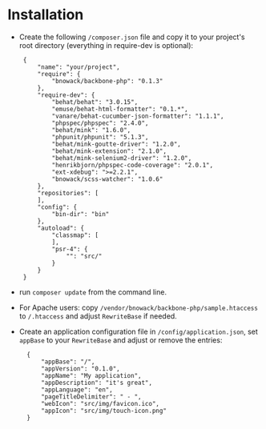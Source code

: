 # Installation

*  Create the following `/composer.json` file and copy it to your project's root directory (everything in require-dev is optional):

        {
            "name": "your/project",
            "require": {
                "bnowack/backbone-php": "0.1.3"
            },
            "require-dev": {
                "behat/behat": "3.0.15",
                "emuse/behat-html-formatter": "0.1.*",
                "vanare/behat-cucumber-json-formatter": "1.1.1",
                "phpspec/phpspec": "2.4.0",
                "behat/mink": "1.6.0",
                "phpunit/phpunit": "5.1.3",
                "behat/mink-goutte-driver": "1.2.0",
                "behat/mink-extension": "2.1.0",
                "behat/mink-selenium2-driver": "1.2.0",
                "henrikbjorn/phpspec-code-coverage": "2.0.1",        
                "ext-xdebug": ">=2.2.1",
                "bnowack/scss-watcher": "1.0.6"
            },
            "repositories": [
            ],
            "config": {
                "bin-dir": "bin"
            },
            "autoload": {
                "classmap": [
                ],
                "psr-4": {
                    "": "src/"
                }
            }
        }

* run `composer update` from the command line.
* For Apache users: copy `/vendor/bnowack/backbone-php/sample.htaccess` to `/.htaccess` and adjust `RewriteBase` if needed.
* Create an application configuration file in `/config/application.json`, set `appBase` to your `RewriteBase` and adjust or remove the entries:

        {
            "appBase": "/",
            "appVersion": "0.1.0",
            "appName": "My application",
            "appDescription": "it's great",
            "appLanguage": "en",
            "pageTitleDelimiter": " - ",
            "webIcon": "src/img/favicon.ico",
            "appIcon": "src/img/touch-icon.png"
        }

